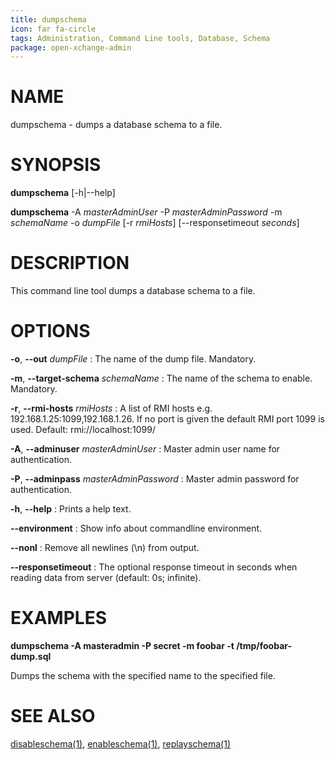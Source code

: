 ```yaml
---
title: dumpschema
icon: far fa-circle
tags: Administration, Command Line tools, Database, Schema
package: open-xchange-admin
---
```


# NAME

dumpschema - dumps a database schema to a file.

# SYNOPSIS

**dumpschema** [-h|--help]

**dumpschema** -A *masterAdminUser* -P *masterAdminPassword* -m *schemaName* -o *dumpFile* [-r *rmiHosts*] [--responsetimeout *seconds*]

# DESCRIPTION

This command line tool dumps a database schema to a file.

# OPTIONS

**-o**, **--out** *dumpFile*
: The name of the dump file. Mandatory.

**-m**, **--target-schema** *schemaName*
: The name of the schema to enable. Mandatory.

**-r**, **--rmi-hosts** *rmiHosts*
: A list of RMI hosts e.g. 192.168.1.25:1099,192.168.1.26. If no port is given the default RMI port 1099 is used. Default: rmi://localhost:1099/

**-A**, **--adminuser** *masterAdminUser*
: Master admin user name for authentication.

**-P**, **--adminpass** *masterAdminPassword*
: Master admin password for authentication.

**-h**, **--help**
: Prints a help text.

**--environment**
: Show info about commandline environment.

**--nonl**
: Remove all newlines (\\n) from output.

**--responsetimeout**
: The optional response timeout in seconds when reading data from server (default: 0s; infinite).

# EXAMPLES

**dumpschema -A masteradmin -P secret -m foobar -t /tmp/foobar-dump.sql**

Dumps the schema with the specified name to the specified file.

# SEE ALSO

[disableschema(1)](disableschema.html), [enableschema(1)](enableschema.html), [replayschema(1)](replayschema.html)
